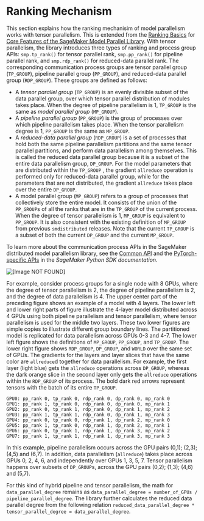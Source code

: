 # Ranking Mechanism<a name="model-parallel-extended-features-pytorch-ranking-mechanism"></a>

This section explains how the ranking mechanisim of model parallelism works with tensor parallelism\. This is extended from the [Ranking Basics](https://sagemaker.readthedocs.io/en/stable/api/training/smd_model_parallel_general.html#ranking-basics) for [Core Features of the SageMaker Model Parallel Library](model-parallel-core-features.md)\. With tensor parallelism, the library introduces three types of ranking and process group APIs: `smp.tp_rank()` for tensor parallel rank, `smp.pp_rank()` for pipeline parallel rank, and `smp.rdp_rank()` for reduced\-data parallel rank\. The corresponding communication process groups are tensor parallel group \(`TP_GROUP`\), pipeline parallel group \(`PP_GROUP`\), and reduced\-data parallel group \(`RDP_GROUP`\)\. These groups are defined as follows:
+ A *tensor parallel group* \(`TP_GROUP`\) is an evenly divisible subset of the data parallel group, over which tensor parallel distribution of modules takes place\. When the degree of pipeline parallelism is 1, `TP_GROUP` is the same as *model parallel group* \(`MP_GROUP`\)\. 
+ A *pipeline parallel group* \(`PP_GROUP`\) is the group of processes over which pipeline parallelism takes place\. When the tensor parallelism degree is 1, `PP_GROUP` is the same as `MP_GROUP`\. 
+ A *reduced\-data parallel group* \(`RDP_GROUP`\) is a set of processes that hold both the same pipeline parallelism partitions and the same tensor parallel partitions, and perform data parallelism among themselves\. This is called the reduced data parallel group because it is a subset of the entire data parallelism group, `DP_GROUP`\. For the model parameters that are distributed within the `TP_GROUP` , the gradient `allreduce` operation is performed only for reduced\-data parallel group, while for the parameters that are not distributed, the gradient `allreduce` takes place over the entire `DP_GROUP`\. 
+ A model parallel group \(`MP_GROUP`\) refers to a group of processes that collectively store the entire model\. It consists of the union of the `PP_GROUP`s of all the ranks that are in the `TP_GROUP` of the current process\. When the degree of tensor parallelism is 1, `MP_GROUP` is equivalent to `PP_GROUP`\. It is also consistent with the existing definition of `MP_GROUP` from previous `smdistributed` releases\. Note that the current `TP_GROUP` is a subset of both the current `DP_GROUP` and the current `MP_GROUP`\. 

To learn more about the communication process APIs in the SageMaker distributed model parallelism library, see the [Common API](https://sagemaker.readthedocs.io/en/stable/api/training/smp_versions/latest/smd_model_parallel_common_api.html#) and the [PyTorch\-specific APIs](https://sagemaker.readthedocs.io/en/stable/api/training/smp_versions/latest/smd_model_parallel_pytorch.html) in the *SageMaker Python SDK documentation*\.

![\[Image NOT FOUND\]](http://docs.aws.amazon.com/sagemaker/latest/dg/images/distributed/model-parallel/tensor-parallel-ranking-mechanism.png)

For example, consider process groups for a single node with 8 GPUs, where the degree of tensor parallelism is 2, the degree of pipeline parallelism is 2, and the degree of data parallelism is 4\. The upper center part of the preceding figure shows an example of a model with 4 layers\. The lower left and lower right parts of figure illustrate the 4\-layer model distributed across 4 GPUs using both pipeline parallelism and tensor parallelism, where tensor parallelism is used for the middle two layers\. These two lower figures are simple copies to illustrate different group boundary lines\. The partitioned model is replicated for data parallelism across GPUs 0\-3 and 4\-7\. The lower left figure shows the definitions of `MP_GROUP`, `PP_GROUP`, and `TP_GROUP`\. The lower right figure shows `RDP_GROUP`, `DP_GROUP`, and `WORLD` over the same set of GPUs\. The gradients for the layers and layer slices that have the same color are `allreduce`d together for data parallelism\. For example, the first layer \(light blue\) gets the `allreduce` operations across `DP_GROUP`, whereas the dark orange slice in the second layer only gets the `allreduce` operations within the `RDP_GROUP` of its process\. The bold dark red arrows represent tensors with the batch of its entire `TP_GROUP`\.

```
GPU0: pp_rank 0, tp_rank 0, rdp_rank 0, dp_rank 0, mp_rank 0
GPU1: pp_rank 1, tp_rank 0, rdp_rank 0, dp_rank 0, mp_rank 1
GPU2: pp_rank 0, tp_rank 1, rdp_rank 0, dp_rank 1, mp_rank 2
GPU3: pp_rank 1, tp_rank 1, rdp_rank 0, dp_rank 1, mp_rank 3
GPU4: pp_rank 0, tp_rank 0, rdp_rank 1, dp_rank 2, mp_rank 0
GPU5: pp_rank 1, tp_rank 0, rdp_rank 1, dp_rank 2, mp_rank 1
GPU6: pp_rank 0, tp_rank 1, rdp_rank 1, dp_rank 3, mp_rank 2
GPU7: pp_rank 1, tp_rank 1, rdp_rank 1, dp_rank 3, mp_rank 3
```

In this example, pipeline parallelism occurs across the GPU pairs \(0,1\); \(2,3\); \(4,5\) and \(6,7\)\. In addition, data parallelism \(`allreduce`\) takes place across GPUs 0, 2, 4, 6, and independently over GPUs 1, 3, 5, 7\. Tensor parallelism happens over subsets of `DP_GROUP`s, across the GPU pairs \(0,2\); \(1,3\); \(4,6\) and \(5,7\)\.

  For this kind of hybrid pipeline and tensor parallelism, the math for `data_parallel_degree` remains as `data_parallel_degree = number_of_GPUs / pipeline_parallel_degree`\. The library further calculates the reduced data parallel degree from the following relation `reduced_data_parallel_degree * tensor_parallel_degree = data_parallel_degree`\.  